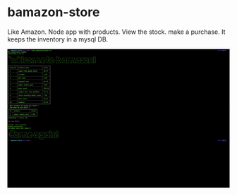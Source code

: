 # bamazon-store
Like Amazon. Node app with products. View the stock. make a purchase. It keeps the inventory in a mysql DB. 

![Bamazon Store](./imgs/bamazon-screenshot.png)